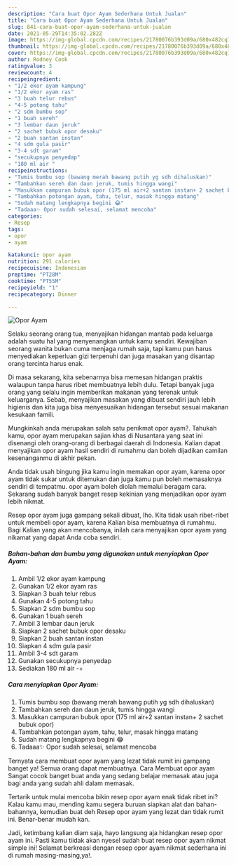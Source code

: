 ```yaml
---
description: "Cara buat Opor Ayam Sederhana Untuk Jualan"
title: "Cara buat Opor Ayam Sederhana Untuk Jualan"
slug: 841-cara-buat-opor-ayam-sederhana-untuk-jualan
date: 2021-05-29T14:35:02.282Z
image: https://img-global.cpcdn.com/recipes/21780076b393d09a/680x482cq70/opor-ayam-foto-resep-utama.jpg
thumbnail: https://img-global.cpcdn.com/recipes/21780076b393d09a/680x482cq70/opor-ayam-foto-resep-utama.jpg
cover: https://img-global.cpcdn.com/recipes/21780076b393d09a/680x482cq70/opor-ayam-foto-resep-utama.jpg
author: Rodney Cook
ratingvalue: 3
reviewcount: 4
recipeingredient:
- "1/2 ekor ayam kampung"
- "1/2 ekor ayam ras"
- "3 buah telur rebus"
- "4-5 potong tahu"
- "2 sdm bumbu sop"
- "1 buah sereh"
- "3 lembar daun jeruk"
- "2 sachet bubuk opor desaku"
- "2 buah santan instan"
- "4 sdm gula pasir"
- "3-4 sdt garam"
- "secukupnya penyedap"
- "180 ml air "
recipeinstructions:
- "Tumis bumbu sop (bawang merah bawang putih yg sdh dihaluskan)"
- "Tambahkan sereh dan daun jeruk, tumis hingga wangi"
- "Masukkan campuran bubuk opor (175 ml air+2 santan instan+ 2 sachet bubuk opor)"
- "Tambahkan potongan ayam, tahu, telur, masak hingga matang"
- "Sudah matang lengkapnya begini 😂"
- "Tadaaa✨ Opor sudah selesai, selamat mencoba"
categories:
- Resep
tags:
- opor
- ayam

katakunci: opor ayam 
nutrition: 291 calories
recipecuisine: Indonesian
preptime: "PT28M"
cooktime: "PT55M"
recipeyield: "1"
recipecategory: Dinner

---
```



![Opor Ayam](https://img-global.cpcdn.com/recipes/21780076b393d09a/680x482cq70/opor-ayam-foto-resep-utama.jpg)

Selaku seorang orang tua, menyajikan hidangan mantab pada keluarga adalah suatu hal yang menyenangkan untuk kamu sendiri. Kewajiban seorang  wanita bukan cuma menjaga rumah saja, tapi kamu pun harus menyediakan keperluan gizi terpenuhi dan juga masakan yang disantap orang tercinta harus enak.

Di masa  sekarang, kita sebenarnya bisa memesan hidangan praktis walaupun tanpa harus ribet membuatnya lebih dulu. Tetapi banyak juga orang yang selalu ingin memberikan makanan yang terenak untuk keluarganya. Sebab, menyajikan masakan yang dibuat sendiri jauh lebih higienis dan kita juga bisa menyesuaikan hidangan tersebut sesuai makanan kesukaan famili. 



Mungkinkah anda merupakan salah satu penikmat opor ayam?. Tahukah kamu, opor ayam merupakan sajian khas di Nusantara yang saat ini disenangi oleh orang-orang di berbagai daerah di Indonesia. Kalian dapat menyajikan opor ayam hasil sendiri di rumahmu dan boleh dijadikan camilan kesenanganmu di akhir pekan.

Anda tidak usah bingung jika kamu ingin memakan opor ayam, karena opor ayam tidak sukar untuk ditemukan dan juga kamu pun boleh memasaknya sendiri di tempatmu. opor ayam boleh diolah memalui beragam cara. Sekarang sudah banyak banget resep kekinian yang menjadikan opor ayam lebih nikmat.

Resep opor ayam juga gampang sekali dibuat, lho. Kita tidak usah ribet-ribet untuk membeli opor ayam, karena Kalian bisa membuatnya di rumahmu. Bagi Kalian yang akan mencobanya, inilah cara menyajikan opor ayam yang nikamat yang dapat Anda coba sendiri.

<!--inarticleads1-->

##### Bahan-bahan dan bumbu yang digunakan untuk menyiapkan Opor Ayam:

1. Ambil 1/2 ekor ayam kampung
1. Gunakan 1/2 ekor ayam ras
1. Siapkan 3 buah telur rebus
1. Gunakan 4-5 potong tahu
1. Siapkan 2 sdm bumbu sop
1. Gunakan 1 buah sereh
1. Ambil 3 lembar daun jeruk
1. Siapkan 2 sachet bubuk opor desaku
1. Siapkan 2 buah santan instan
1. Siapkan 4 sdm gula pasir
1. Ambil 3-4 sdt garam
1. Gunakan secukupnya penyedap
1. Sediakan 180 ml air -+




<!--inarticleads2-->

##### Cara menyiapkan Opor Ayam:

1. Tumis bumbu sop (bawang merah bawang putih yg sdh dihaluskan)
1. Tambahkan sereh dan daun jeruk, tumis hingga wangi
1. Masukkan campuran bubuk opor (175 ml air+2 santan instan+ 2 sachet bubuk opor)
1. Tambahkan potongan ayam, tahu, telur, masak hingga matang
1. Sudah matang lengkapnya begini 😂
1. Tadaaa✨ Opor sudah selesai, selamat mencoba




Ternyata cara membuat opor ayam yang lezat tidak rumit ini gampang banget ya! Semua orang dapat membuatnya. Cara Membuat opor ayam Sangat cocok banget buat anda yang sedang belajar memasak atau juga bagi anda yang sudah ahli dalam memasak.

Tertarik untuk mulai mencoba bikin resep opor ayam enak tidak ribet ini? Kalau kamu mau, mending kamu segera buruan siapkan alat dan bahan-bahannya, kemudian buat deh Resep opor ayam yang lezat dan tidak rumit ini. Benar-benar mudah kan. 

Jadi, ketimbang kalian diam saja, hayo langsung aja hidangkan resep opor ayam ini. Pasti kamu tiidak akan nyesel sudah buat resep opor ayam nikmat simple ini! Selamat berkreasi dengan resep opor ayam nikmat sederhana ini di rumah masing-masing,ya!.

